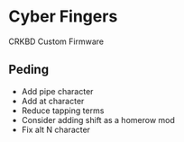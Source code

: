 # Cyber Fingers
CRKBD Custom Firmware

## Peding
* Add pipe character
* Add at character
* Reduce tapping terms
* Consider adding shift as a homerow mod
* Fix alt N character